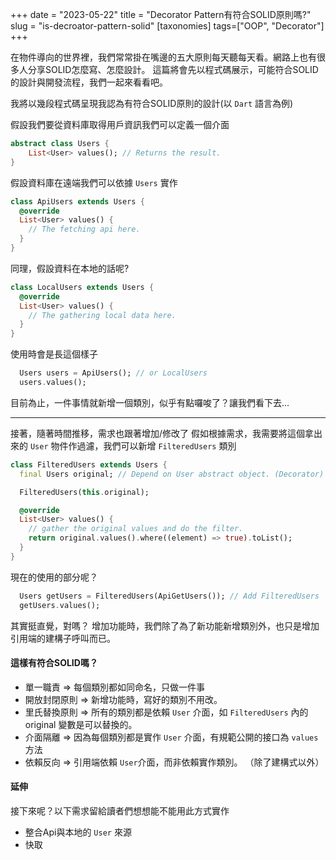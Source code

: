 +++
date = "2023-05-22"
title = "Decorator Pattern有符合SOLID原則嗎?"
slug = "is-decroator-pattern-solid"
[taxonomies]
tags=["OOP", "Decorator"]
+++

在物件導向的世界裡，我們常常掛在嘴邊的五大原則每天聽每天看。網路上也有很多人分享SOLID怎麼寫、怎麼設計。
這篇將會先以程式碼展示，可能符合SOLID的設計與開發流程，我們一起來看看吧。

我將以幾段程式碼呈現我認為有符合SOLID原則的設計(以 `Dart` 語言為例)

假設我們要從資料庫取得用戶資訊我們可以定義一個介面
```dart
abstract class Users {
    List<User> values(); // Returns the result.
}
```


假設資料庫在遠端我們可以依據 `Users` 實作
```dart
class ApiUsers extends Users {
  @override
  List<User> values() {
    // The fetching api here.
  }
}
```

同理，假設資料在本地的話呢?

```dart
class LocalUsers extends Users {
  @override
  List<User> values() {
    // The gathering local data here.
  } 
}
```

使用時會是長這個樣子
```dart
  Users users = ApiUsers(); // or LocalUsers
  users.values();
```
目前為止，一件事情就新增一個類別，似乎有點囉唆了？讓我們看下去...


----
接著，隨著時間推移，需求也跟著增加/修改了
假如根據需求，我需要將這個拿出來的 `User` 物件作過濾，我們可以新增 `FilteredUsers` 類別

```dart
class FilteredUsers extends Users {
  final Users original; // Depend on User abstract object. (Decorator)

  FilteredUsers(this.original);

  @override
  List<User> values() {
    // gather the original values and do the filter.
    return original.values().where((element) => true).toList();
  }
}
```

現在的使用的部分呢？

```dart
  Users getUsers = FilteredUsers(ApiGetUsers()); // Add FilteredUsers
  getUsers.values();
```
其實挺直覺，對嗎？ 增加功能時，我們除了為了新功能新增類別外，也只是增加引用端的建構子呼叫而已。


#### 這樣有符合SOLID嗎？

- 單一職責 => 每個類別都如同命名，只做一件事
- 開放封閉原則 => 新增功能時，寫好的類別不用改。
- 里氏替換原則 => 所有的類別都是依賴 `User` 介面，如 `FilteredUsers` 內的 original 變數是可以替換的。
- 介面隔離 => 因為每個類別都是實作 `User` 介面，有規範公開的接口為 `values` 方法
- 依賴反向 => 引用端依賴 `User`介面，而非依賴實作類別。 （除了建構式以外）

#### 延伸
接下來呢？以下需求留給讀者們想想能不能用此方式實作
- 整合Api與本地的 `User` 來源
- 快取

